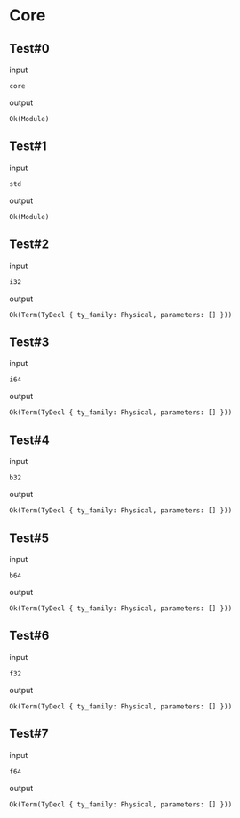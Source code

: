 # Core

## Test#0

input

```husky
core
```

output

```husky
Ok(Module)
```

## Test#1

input

```husky
std
```

output

```husky
Ok(Module)
```

## Test#2

input

```husky
i32
```

output

```husky
Ok(Term(TyDecl { ty_family: Physical, parameters: [] }))
```

## Test#3

input

```husky
i64
```

output

```husky
Ok(Term(TyDecl { ty_family: Physical, parameters: [] }))
```

## Test#4

input

```husky
b32
```

output

```husky
Ok(Term(TyDecl { ty_family: Physical, parameters: [] }))
```

## Test#5

input

```husky
b64
```

output

```husky
Ok(Term(TyDecl { ty_family: Physical, parameters: [] }))
```

## Test#6

input

```husky
f32
```

output

```husky
Ok(Term(TyDecl { ty_family: Physical, parameters: [] }))
```

## Test#7

input

```husky
f64
```

output

```husky
Ok(Term(TyDecl { ty_family: Physical, parameters: [] }))
```
